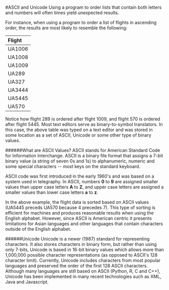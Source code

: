 #ASCII and Unicode
Using a program to order lists that contain both letters and numbers will often times yield unexpected results. 

For instance, when using a program to order a list of flights in ascending order, the results are most likely to resemble the following:

| Flight |
|:------|
| UA1006 |
| UA1008 |
| UA1009 |
| UA289 |
| UA327 |
| UA3444 |
| UA5445 |
| UA570 |

Notice how flight 289 is ordered after flight 1009, and flight 570 is ordered after flight 5445. Most text editors serve as binary-to-symbol translators. In this case, the above table was typed on a text editor and was stored in some location as a set of ASCII, Unicode or some other type of binary values.  

######What are ASCII Values?
ASCII stands for American Standard Code for Information Interchange. ASCII is a binary file format that assigns a 7-bit binary value (a string of seven 0s and 1s) to alphanumeric, numeric and some special characters -- most keys on the standard keyboard.

ASCII code was first introduced in the early 1960's and was based on a system used in telegraphy. In ASCII, numbers **0** to **9** are assigned smaller values than upper case letters **A** to **Z**, and upper case letters are assigned a smaller values than lower case letters **a** to **z**.

In the above example, the flight data is sorted based on ASCII values (UA5445 preceds UA570 because 4 precedes 7). This type of sorting is efficient for machines and produces reasonable results when using the English alphabet. However, since ASCII is American centric it presents limitations for Asian languages and other languages that contain characters outside of the English alphabet.

######Unicode
Unicode is a newer (1987) standard for representing characters. It also stores characters in binary form, but rather than using only 7-bits, Unicode is based in 16-bit binary values which allows more than 1,000,000 possible character representations (as opposed to ASCII's 128 character limit). Currently, Unicode includes characters from most popular languages and preserved the order of the first 128 ASCII characters. Although many languages are still based on ASCII (Python, R, C and C++), Unicode has been implemented in many recent technologies such as XML, Java and Javascript.